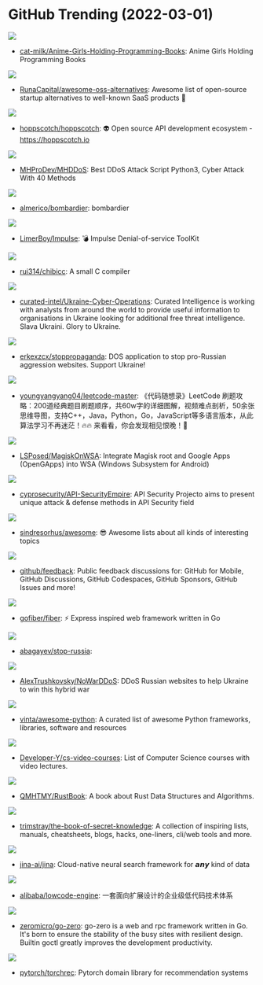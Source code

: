 # GitHub Trending (2022-03-01)

![](https://img.shields.io/badge/none-New%20334-green?style=flat-square&logo=appveyor)
- [cat-milk/Anime-Girls-Holding-Programming-Books](https://github.com/cat-milk/Anime-Girls-Holding-Programming-Books): Anime Girls Holding Programming Books

![](https://img.shields.io/badge/Python-New%201-green?style=flat-square&logo=appveyor)
- [RunaCapital/awesome-oss-alternatives](https://github.com/RunaCapital/awesome-oss-alternatives): Awesome list of open-source startup alternatives to well-known SaaS products 🚀

![](https://img.shields.io/badge/Vue-New%20560-green?style=flat-square&logo=appveyor)
- [hoppscotch/hoppscotch](https://github.com/hoppscotch/hoppscotch): 👽 Open source API development ecosystem - https://hoppscotch.io

![](https://img.shields.io/badge/Python-New%20249-green?style=flat-square&logo=appveyor)
- [MHProDev/MHDDoS](https://github.com/MHProDev/MHDDoS): Best DDoS Attack Script Python3, Cyber Attack With 40 Methods

![](https://img.shields.io/badge/HCL-New%20125-green?style=flat-square&logo=appveyor)
- [almerico/bombardier](https://github.com/almerico/bombardier): bombardier

![](https://img.shields.io/badge/Python-New%2062-green?style=flat-square&logo=appveyor)
- [LimerBoy/Impulse](https://github.com/LimerBoy/Impulse): 💣 Impulse Denial-of-service ToolKit

![](https://img.shields.io/badge/C-New%2043-green?style=flat-square&logo=appveyor)
- [rui314/chibicc](https://github.com/rui314/chibicc): A small C compiler

![](https://img.shields.io/badge/none-New%20131-green?style=flat-square&logo=appveyor)
- [curated-intel/Ukraine-Cyber-Operations](https://github.com/curated-intel/Ukraine-Cyber-Operations): Curated Intelligence is working with analysts from around the world to provide useful information to organisations in Ukraine looking for additional free threat intelligence. Slava Ukraini. Glory to Ukraine.

![](https://img.shields.io/badge/Go-New%20129-green?style=flat-square&logo=appveyor)
- [erkexzcx/stoppropaganda](https://github.com/erkexzcx/stoppropaganda): DOS application to stop pro-Russian aggression websites. Support Ukraine!

![](https://img.shields.io/badge/none-New%20165-green?style=flat-square&logo=appveyor)
- [youngyangyang04/leetcode-master](https://github.com/youngyangyang04/leetcode-master): 《代码随想录》LeetCode 刷题攻略：200道经典题目刷题顺序，共60w字的详细图解，视频难点剖析，50余张思维导图，支持C++，Java，Python，Go，JavaScript等多语言版本，从此算法学习不再迷茫！🔥🔥 来看看，你会发现相见恨晚！🚀

![](https://img.shields.io/badge/none-New%20141-green?style=flat-square&logo=appveyor)
- [LSPosed/MagiskOnWSA](https://github.com/LSPosed/MagiskOnWSA): Integrate Magisk root and Google Apps (OpenGApps) into WSA (Windows Subsystem for Android)

![](https://img.shields.io/badge/none-New%20125-green?style=flat-square&logo=appveyor)
- [cyprosecurity/API-SecurityEmpire](https://github.com/cyprosecurity/API-SecurityEmpire): API Security Projecto aims to present unique attack & defense methods in API Security field

![](https://img.shields.io/badge/none-New%20266-green?style=flat-square&logo=appveyor)
- [sindresorhus/awesome](https://github.com/sindresorhus/awesome): 😎 Awesome lists about all kinds of interesting topics

![](https://img.shields.io/badge/none-New%2037-green?style=flat-square&logo=appveyor)
- [github/feedback](https://github.com/github/feedback): Public feedback discussions for: GitHub for Mobile, GitHub Discussions, GitHub Codespaces, GitHub Sponsors, GitHub Issues and more!

![](https://img.shields.io/badge/Go-New%2022-green?style=flat-square&logo=appveyor)
- [gofiber/fiber](https://github.com/gofiber/fiber): ⚡️ Express inspired web framework written in Go

![](https://img.shields.io/badge/HCL-New%2023-green?style=flat-square&logo=appveyor)
- [abagayev/stop-russia](https://github.com/abagayev/stop-russia): 

![](https://img.shields.io/badge/Python-New%20148-green?style=flat-square&logo=appveyor)
- [AlexTrushkovsky/NoWarDDoS](https://github.com/AlexTrushkovsky/NoWarDDoS): DDoS Russian websites to help Ukraine to win this hybrid war

![](https://img.shields.io/badge/Python-New%20211-green?style=flat-square&logo=appveyor)
- [vinta/awesome-python](https://github.com/vinta/awesome-python): A curated list of awesome Python frameworks, libraries, software and resources

![](https://img.shields.io/badge/none-New%20212-green?style=flat-square&logo=appveyor)
- [Developer-Y/cs-video-courses](https://github.com/Developer-Y/cs-video-courses): List of Computer Science courses with video lectures.

![](https://img.shields.io/badge/Rust-New%2061-green?style=flat-square&logo=appveyor)
- [QMHTMY/RustBook](https://github.com/QMHTMY/RustBook): A book about Rust Data Structures and Algorithms.

![](https://img.shields.io/badge/none-New%2079-green?style=flat-square&logo=appveyor)
- [trimstray/the-book-of-secret-knowledge](https://github.com/trimstray/the-book-of-secret-knowledge): A collection of inspiring lists, manuals, cheatsheets, blogs, hacks, one-liners, cli/web tools and more.

![](https://img.shields.io/badge/Python-New%2095-green?style=flat-square&logo=appveyor)
- [jina-ai/jina](https://github.com/jina-ai/jina): Cloud-native neural search framework for 𝙖𝙣𝙮 kind of data

![](https://img.shields.io/badge/TypeScript-New%2088-green?style=flat-square&logo=appveyor)
- [alibaba/lowcode-engine](https://github.com/alibaba/lowcode-engine): 一套面向扩展设计的企业级低代码技术体系

![](https://img.shields.io/badge/Go-New%2044-green?style=flat-square&logo=appveyor)
- [zeromicro/go-zero](https://github.com/zeromicro/go-zero): go-zero is a web and rpc framework written in Go. It's born to ensure the stability of the busy sites with resilient design. Builtin goctl greatly improves the development productivity.

![](https://img.shields.io/badge/Python-New%2047-green?style=flat-square&logo=appveyor)
- [pytorch/torchrec](https://github.com/pytorch/torchrec): Pytorch domain library for recommendation systems

